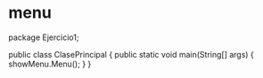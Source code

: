 # menu
package Ejercicio1;

public class ClasePrincipal {
    public static void main(String[] args) {
        showMenu.Menu();
    }
}
